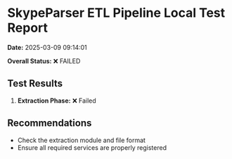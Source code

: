 # SkypeParser ETL Pipeline Local Test Report

**Date:** 2025-03-09 09:14:01

**Overall Status:** ❌ FAILED

## Test Results

1. **Extraction Phase:** ❌ Failed

## Recommendations

- Check the extraction module and file format
- Ensure all required services are properly registered
